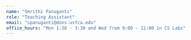 ```yaml
---
name: "Smrithi Panuganti"
role: "Teaching Assistant"
email: "spanuganti@dons.usfca.edu"
office_hours: "Mon 1:30 - 3:30 and Wed from 9:00 - 11:00 in CS Labs"
---
```

